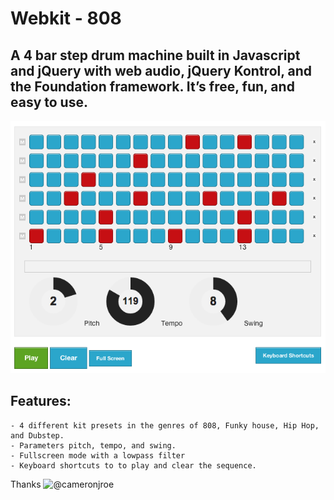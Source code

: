 # Webkit - 808

## A 4 bar step drum machine built in Javascript and jQuery with web audio, jQuery Kontrol, and the Foundation framework. It’s free, fun, and easy to use.

![Alt text](/images/screenshot.png)

## Features:
	- 4 different kit presets in the genres of 808, Funky house, Hip Hop, and Dubstep.
	- Parameters pitch, tempo, and swing.
	- Fullscreen mode with a lowpass filter
	- Keyboard shortcuts to to play and clear the sequence.

Thanks ![@cameronjroe](http://twitter.com/cameronjroe)